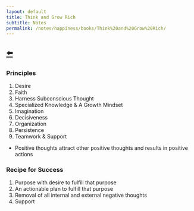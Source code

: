 ```yaml
---
layout: default
title: Think and Grow Rich
subtitle: Notes
permalink: /notes/happiness/books/Think%20and%20Grow%20Rich/
---
```


## [⬅️](/)

### Principles
1. Desire
2. Faith
3. Harness Subconscious Thought
4. Specialized Knowledge & A Growth Mindset
5. Imagination
6. Decisiveness
7. Organization
8. Persistence
9. Teamwork & Support

- Positive thoughts attract other positive thoughts and results in positive actions

### Recipe for Success
1. Purpose with desire to fulfill that purpose
2. An actionable plan to fulfill that purpose
3. Removal of all internal and external negative thoughts
4. Support